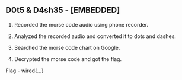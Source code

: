 ## D0t5 & D4sh35 - [EMBEDDED]

1. Recorded the morse code audio using phone recorder.

2. Analyzed the recorded audio and converted it to dots and dashes. 

3. Searched the morse code chart on Google.

4. Decrypted the morse code and got the flag.

Flag - wired{...}
